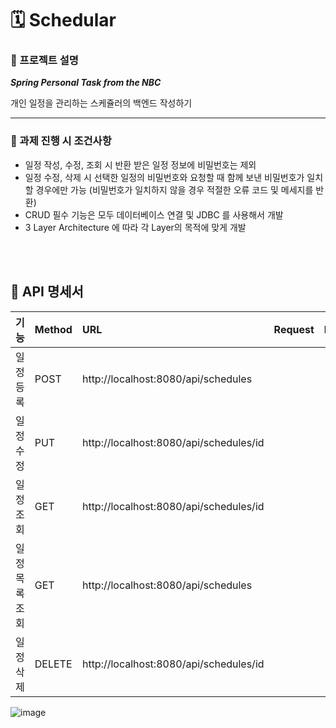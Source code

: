 # 🗓️ Schedular 

### 📌 프로젝트 설명
***Spring Personal Task from the NBC***

개인 일정을 관리하는 스케쥴러의 백엔드 작성하기

---

### 📌 과제 진행 시 조건사항
*	일정 작성, 수정, 조회 시 반환 받은 일정 정보에 비밀번호는 제외
*	일정 수정, 삭제 시 선택한 일정의 비밀번호와 요청할 때 함께 보낸 비밀번호가 일치할 경우에만 가능 (비밀번호가 일치하지 않을 경우 적절한 오류 코드 및 메세지를 반환)
*	CRUD 필수 기능은 모두 데이터베이스 연결 및 JDBC 를 사용해서 개발
*	3 Layer Architecture 에 따라 각 Layer의 목적에 맞게 개발

<br></br>

## 📝 API 명세서
| 기능 | Method | URL | Request | Response | 상태 코드 |
|:---|:---|:---|:---|:---|:---|
| 일정 등록 | POST | http://localhost:8080/api/schedules |  |  | 200(성공 상태) |
| 일정 수정 | PUT | http://localhost:8080/api/schedules/id |  |  | 200(성공 상태) |
| 일정 조회 | GET | http://localhost:8080/api/schedules/id |  |  | 200(성공 상태) |
| 일정 목록 조회 | GET | http://localhost:8080/api/schedules |  |  | 200(성공 상태) |
| 일정 삭제 | DELETE | http://localhost:8080/api/schedules/id |  |  | 200(성공 상태) |


![image](https://github.com/user-attachments/assets/10eae050-d0b1-48df-ad4f-97c85de4a264)
